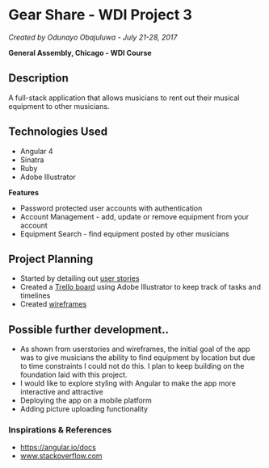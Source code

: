 # Gear Share - WDI Project 3
*Created by Odunayo Obajuluwa - July 21-28, 2017*

 **General Assembly, Chicago - WDI Course**

## Description
A full-stack application that allows musicians to rent out their musical equipment to other musicians.

## Technologies Used
* Angular 4
* Sinatra
* Ruby
* Adobe Illustrator

**Features**
* Password protected user accounts with authentication
* Account Management - add, update or remove equipment from your account
* Equipment Search - find equipment posted by other musicians

## Project Planning
- Started by detailing out [user stories](http://i.imgur.com/RvcV2AL.jpg)
- Created a [Trello board](https://trello.com/b/KJT63NaN) using Adobe Illustrator to keep track of tasks and timelines
- Created [wireframes](http://i.imgur.com/tj4Tqd7.jpg)

## Possible further development..
* As shown from userstories and wireframes, the initial goal of the app was to give musicians the ability to find equipment by location but due to time constraints I could not do this. I plan to keep building on the foundation laid with this project.
* I would like to explore styling with Angular to make the app more interactive and attractive
* Deploying the app on a mobile platform
* Adding picture uploading functionality

### Inspirations & References
- https://angular.io/docs
- www.stackoverflow.com

